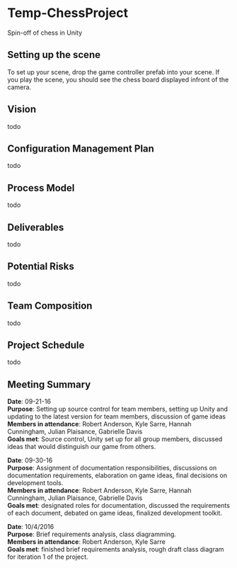 # Temp-ChessProject
Spin-off of chess in Unity

## Setting up the scene
To set up your scene, drop the game controller prefab into your scene.
If you play the scene, you should see the chess board displayed infront of the camera.

## Vision
todo

## Configuration Management Plan
todo

## Process Model
todo

## Deliverables
todo

## Potential Risks
todo

## Team Composition
todo

## Project Schedule
todo

## Meeting Summary
**Date**: 09-21-16</br>
**Purpose**: Setting up source control for team members, setting up Unity and updating to the latest version for team members, discussion of game ideas
**Members in attendance**: Robert Anderson, Kyle Sarre, Hannah Cunningham, Julian Plaisance, Gabrielle Davis</br>
**Goals met**: Source control, Unity set up for all group members, discussed ideas that would distinguish our game from others.</br>

**Date**: 09-30-16</br>
**Purpose**: Assignment of documentation responsibilities, discussions on documentation requirements, elaboration on game ideas, final decisions on development tools.</br>
**Members in attendance**: Robert Anderson, Kyle Sarre, Hannah Cunningham, Julian Plaisance, Gabrielle Davis</br>
**Goals met**: designated roles for documentation, discussed the requirements of each document, debated on game ideas, finalized development toolkit.</br>

**Date**: 10/4/2016</br>
**Purpose**: Brief requirements analysis, class diagramming.</br>
**Members in attendance**: Robert Anderson, Kyle Sarre</br>
**Goals met**: finished brief requirements analysis, rough draft class diagram for iteration 1 of the project.
